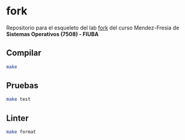 # fork

Repositorio para el esqueleto del lab [fork](https://fisop.github.io/website/labs/fork) del curso Mendez-Fresia de **Sistemas Operativos (7508) - FIUBA**

## Compilar

```bash
make
```

## Pruebas

```bash
make test
```

## Linter

```bash
make format
```

